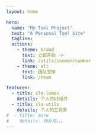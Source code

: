 ```yaml
---
layout: home

hero:
  name: "My Tool Project"
  text: "A Personal Tool Site"
  tagline: 
  actions:
    - theme: brand
      text: 立即开始 ->
      link: /utils/common/number
    - theme: alt
      text: 团队支撑
      link: /team

features:
  - title: sla-lemon
    details: 个人的UI组件
  - title: sla-utils
    details: 个人的工具类
#  - title: more
#    details: 待补充。。。
---
```


